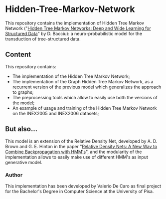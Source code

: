 # Hidden-Tree-Markov-Network
This repository contains the implementation of Hidden Tree Markov Network ("[Hidden Tree Markov Networks: Deep and Wide Learning for Structured Data](https://arxiv.org/abs/1711.07784)" by D. Bacciu): a neuro-probabilistic model for the transduction of tree-structured data.

## Content
This repository contains:
  - The implementation of the Hidden Tree Markov Network;
  - The implementation of the Graph Hidden Tree Markov Network, as a recurrent version of the previous model which generalizes the approach to graphs;
  - The preprocessing tools which allow to easily use both the versions of the model;
  - An example of usage and training of the Hidden Tree Markov Network on the INEX2005 and INEX2006 datasets;
 
## But also...
This model is an extension of the Relative Density Net, developed by A. D. Brown and G. E. Hinton in the paper "[Relative Density Nets: A New Way to Combine Backpropagation with HMM's](https://pdfs.semanticscholar.org/943d/5f9deb552d25d6b1377b09ad3fa00cbe7b3e.pdf)", and the modularity of the implementation allows to easily make use of different HMM's as input generative model.

### Author
This implementation has been developed by Valerio De Caro as final project for the Bachelor's Degree in Computer Science at the University of Pisa.
